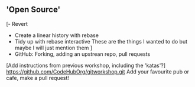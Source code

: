 
## 'Open Source'

[- Revert
- Create a linear history with rebase
- Tidy up with rebase interactive
These are the things I wanted to do but maybe I will just mention them
]
- GitHub: Forking, adding an upstrean repo, pull requests

[Add instructions from previous workshop, including the 'katas'?]
https://github.com/CodeHubOrg/gitworkshop.git
Add your favourite pub or cafe, make a pull request!



